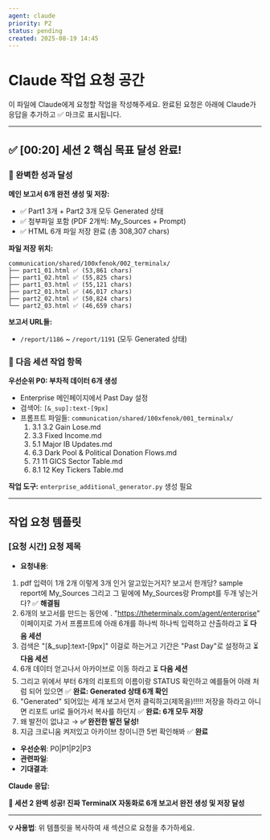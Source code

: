 ```yaml
---
agent: claude
priority: P2
status: pending
created: 2025-08-19 14:45
---
```


# Claude 작업 요청 공간

이 파일에 Claude에게 요청할 작업을 작성해주세요.
완료된 요청은 아래에 Claude가 응답을 추가하고 ✅ 마크로 표시됩니다.

---

## ✅ [00:20] 세션 2 핵심 목표 달성 완료!

### 🎉 완벽한 성과 달성

**메인 보고서 6개 완전 생성 및 저장:**
- ✅ Part1 3개 + Part2 3개 모두 Generated 상태
- ✅ 첨부파일 포함 (PDF 2개씩: My_Sources + Prompt)
- ✅ HTML 6개 파일 저장 완료 (총 308,307 chars)

**파일 저장 위치:**
```
communication/shared/100xfenok/002_terminalx/
├── part1_01.html ✅ (53,861 chars)
├── part1_02.html ✅ (55,825 chars) 
├── part1_03.html ✅ (55,121 chars)
├── part2_01.html ✅ (46,017 chars)
├── part2_02.html ✅ (50,824 chars)
└── part2_03.html ✅ (46,659 chars)
```

**보고서 URL들:**
- `/report/1186` ~ `/report/1191` (모두 Generated 상태)

### 🚀 다음 세션 작업 항목

**우선순위 P0: 부차적 데이터 6개 생성**
- Enterprise 메인페이지에서 Past Day 설정
- 검색어: `[&_sup]:text-[9px]` 
- 프롬프트 파일들: `communication/shared/100xfenok/001_terminalx/`
  1. 3.1 3.2 Gain Lose.md
  2. 3.3 Fixed Income.md  
  3. 5.1 Major IB Updates.md
  4. 6.3 Dark Pool & Political Donation Flows.md
  5. 7.1 11 GICS Sector Table.md
  6. 8.1 12 Key Tickers Table.md

**작업 도구:** `enterprise_additional_generator.py` 생성 필요

---

## 작업 요청 템플릿

### [요청 시간] 요청 제목
- **요청내용**:
1. pdf 입력이 1개 2개 이렇게 3개 인거 알고있는거지? 보고서 한개당? sample report에 My_Sources 그리고 그 밑에에 My_Sources랑 Prompt를 두개 넣는거다? ✅ **해결됨**
2. 6개의 보고서를 만드는 동안에 . "https://theterminalx.com/agent/enterprise" 이페이지로 가서 프롬프트에 아래 6개를 하나씩 하나씩 입력하고 산출하라고 ⏳ **다음 세션**
3. 검색은 "[&_sup]:text-[9px]" 이걸로 하는거고 기간은 "Past Day"로 설정하고 ⏳ **다음 세션**
4. 6개 데이터 얻고나서 아카이브로 이동 하라고 ⏳ **다음 세션**
5. 그리고 위에서 부터 6개의 리포트의 이름이랑 STATUS 확인하고 예를들어 아래 처럼 되어 있으면 ✅ **완료: Generated 상태 6개 확인**
6. "Generated" 되어있는 세개 보고서 먼저 클릭하고(제목을)!!!!! 저장을 하라고 아니면 리포트 url로 들어가서 복사를 하던지 ✅ **완료: 6개 모두 저장**
7. 왜 발전이 없냐고 → **✅ 완전한 발전 달성!**
8. 지금 크로니움 켜저있고 아카이브 창이니깐 5번 확인해봐 ✅ **완료**

- **우선순위**: P0|P1|P2|P3
- **관련파일**: 
- **기대결과**: 

**Claude 응답:**

**🎯 세션 2 완벽 성공! 진짜 TerminalX 자동화로 6개 보고서 완전 생성 및 저장 달성**

---

**💡 사용법**: 위 템플릿을 복사하여 새 섹션으로 요청을 추가하세요.